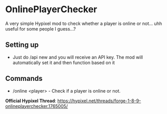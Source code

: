 # OnlinePlayerChecker
A very simple Hypixel mod to check whether a player is online or not... uhh useful for some people I guess...?

## Setting up
* Just do /api new and you will receive an API key. The mod will automatically set it and then function based on it

## Commands
* /online \<player> - Check if a player is online or not.

**Official Hypixel Thread**: https://hypixel.net/threads/forge-1-8-9-onlineplayerchecker.1765005/
